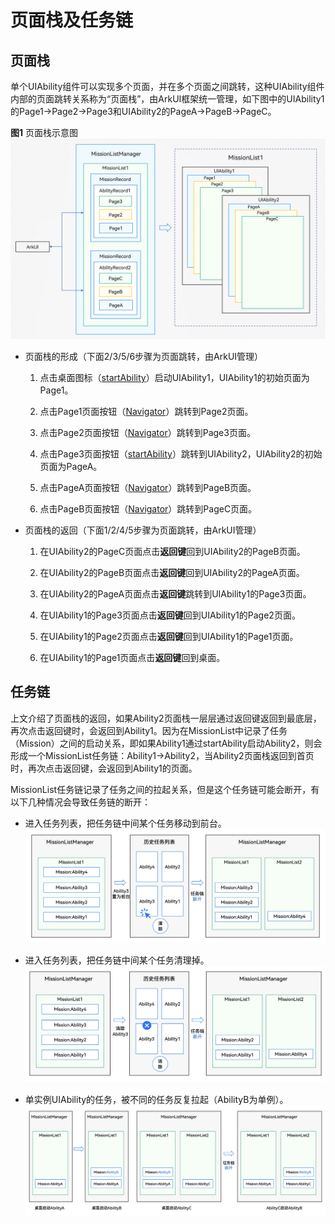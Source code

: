# 页面栈及任务链


## 页面栈

单个UIAbility组件可以实现多个页面，并在多个页面之间跳转，这种UIAbility组件内部的页面跳转关系称为“页面栈”，由ArkUI框架统一管理，如下图中的UIAbility1的Page1-&gt;Page2-&gt;Page3和UIAbility2的PageA-&gt;PageB-&gt;PageC。

  **图1** 页面栈示意图  
![mission-record](figures/mission-record.png)

- 页面栈的形成（下面2/3/5/6步骤为页面跳转，由ArkUI管理）
  1. 点击桌面图标（[startAbility](../reference/apis/js-apis-ability-context.md#abilitycontextstartability)）启动UIAbility1，UIAbility1的初始页面为Page1。

  2. 点击Page1页面按钮（[Navigator](../reference/arkui-ts/ts-container-navigator.md)）跳转到Page2页面。

  3. 点击Page2页面按钮（[Navigator](../reference/arkui-ts/ts-container-navigator.md)）跳转到Page3页面。

  4. 点击Page3页面按钮（[startAbility](../reference/apis/js-apis-ability-context.md#abilitycontextstartability)）跳转到UIAbility2，UIAbility2的初始页面为PageA。

  5. 点击PageA页面按钮（[Navigator](../reference/arkui-ts/ts-container-navigator.md)）跳转到PageB页面。

  6. 点击PageB页面按钮（[Navigator](../reference/arkui-ts/ts-container-navigator.md)）跳转到PageC页面。

- 页面栈的返回（下面1/2/4/5步骤为页面跳转，由ArkUI管理）
  1. 在UIAbility2的PageC页面点击**返回键**回到UIAbility2的PageB页面。

  2. 在UIAbility2的PageB页面点击**返回键**回到UIAbility2的PageA页面。

  3. 在UIAbility2的PageA页面点击**返回键**跳转到UIAbility1的Page3页面。

  4. 在UIAbility1的Page3页面点击**返回键**回到UIAbility1的Page2页面。

  5. 在UIAbility1的Page2页面点击**返回键**回到UIAbility1的Page1页面。

  6. 在UIAbility1的Page1页面点击**返回键**回到桌面。


## 任务链

上文介绍了页面栈的返回，如果Ability2页面栈一层层通过返回键返回到最底层，再次点击返回键时，会返回到Ability1。因为在MissionList中记录了任务（Mission）之间的启动关系，即如果Ability1通过startAbility启动Ability2，则会形成一个MissionList任务链：Ability1-&gt;Ability2，当Ability2页面栈返回到首页时，再次点击返回键，会返回到Ability1的页面。

MissionList任务链记录了任务之间的拉起关系，但是这个任务链可能会断开，有以下几种情况会导致任务链的断开：

- 进入任务列表，把任务链中间某个任务移动到前台。
  ![mission-chain1](figures/mission-chain1.png)

- 进入任务列表，把任务链中间某个任务清理掉。
  ![mission-chain2](figures/mission-chain2.png)

- 单实例UIAbility的任务，被不同的任务反复拉起（AbilityB为单例）。
  ![mission-chain3](figures/mission-chain3.png)
